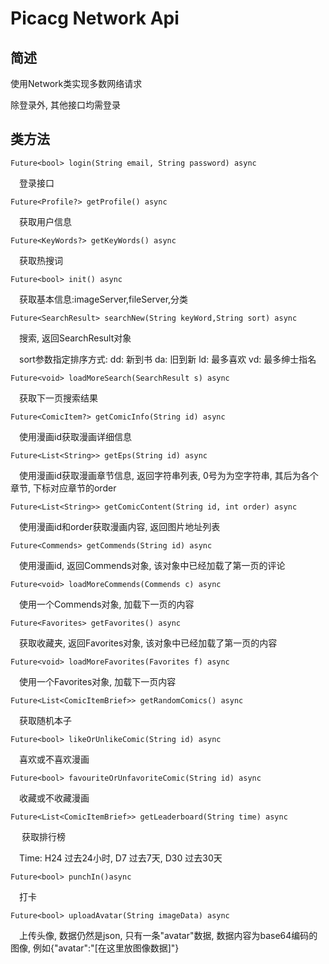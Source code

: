 # Picacg Network Api

## 简述
使用Network类实现多数网络请求

除登录外, 其他接口均需登录

## 类方法

`Future<bool> login(String email, String password) async`

&ensp;&ensp;登录接口

`Future<Profile?> getProfile() async`

&ensp;&ensp;获取用户信息

`Future<KeyWords?> getKeyWords() async`

&ensp;&ensp;获取热搜词

`Future<bool> init() async`

&ensp;&ensp;获取基本信息:imageServer,fileServer,分类

`Future<SearchResult> searchNew(String keyWord,String sort) async`

&ensp;&ensp;搜索, 返回SearchResult对象

&ensp;&ensp;sort参数指定排序方式:
dd: 新到书
da: 旧到新
ld: 最多喜欢
vd: 最多绅士指名

`Future<void> loadMoreSearch(SearchResult s) async`

&ensp;&ensp;获取下一页搜索结果

`Future<ComicItem?> getComicInfo(String id) async`

&ensp;&ensp;使用漫画id获取漫画详细信息

`Future<List<String>> getEps(String id) async`

&ensp;&ensp;使用漫画id获取漫画章节信息, 返回字符串列表, 0号为为空字符串, 其后为各个章节, 下标对应章节的order

`Future<List<String>> getComicContent(String id, int order) async`

&ensp;&ensp;使用漫画id和order获取漫画内容, 返回图片地址列表

`Future<Commends> getCommends(String id) async`

&ensp;&ensp;使用漫画id, 返回Commends对象, 该对象中已经加载了第一页的评论

`Future<void> loadMoreCommends(Commends c) async`

&ensp;&ensp;使用一个Commends对象, 加载下一页的内容

`Future<Favorites> getFavorites() async`

&ensp;&ensp;获取收藏夹, 返回Favorites对象, 该对象中已经加载了第一页的内容

`Future<void> loadMoreFavorites(Favorites f) async`

&ensp;&ensp;使用一个Favorites对象, 加载下一页内容

`Future<List<ComicItemBrief>> getRandomComics() async`

&ensp;&ensp;获取随机本子

`Future<bool> likeOrUnlikeComic(String id) async`

&ensp;&ensp;喜欢或不喜欢漫画

`Future<bool> favouriteOrUnfavoriteComic(String id) async`

&ensp;&ensp;收藏或不收藏漫画

`Future<List<ComicItemBrief>> getLeaderboard(String time) async`

&ensp;&ensp; 获取排行榜

&ensp;&ensp;Time:
H24 过去24小时,
D7 过去7天,
D30 过去30天

`Future<bool> punchIn()async`

&ensp;&ensp;打卡

`Future<bool> uploadAvatar(String imageData) async`

&ensp;&ensp;上传头像, 数据仍然是json, 只有一条"avatar"数据, 数据内容为base64编码的图像, 例如{"avatar":"[在这里放图像数据]"}